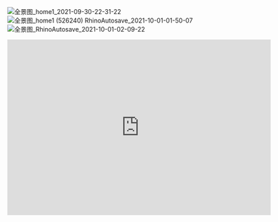 ![全景图_home1_2021-09-30-22-31-22](https://user-images.githubusercontent.com/90567603/135476949-998ef24b-34d4-47d3-a5c3-cb2da0209488.jpg)
![全景图_home1 (526240) RhinoAutosave_2021-10-01-01-50-07](https://user-images.githubusercontent.com/90567603/135509581-595bfa67-2362-463c-8e66-a15ebcc1b4e5.jpg)
![全景图_RhinoAutosave_2021-10-01-02-09-22](https://user-images.githubusercontent.com/90567603/135509658-99dfe5dc-0dc7-426c-8a90-5e4edccfeba5.jpg)


<iframe width="600" height="400" allowfullscreen style="border-style:none;" src="https://cdn.pannellum.org/2.5/pannellum.htm#panorama=https%3A//i.loli.net/2021/10/01/UGdbWzmgp94oA1v.jpg&title=Growing%20home%20-inside&author=vickey&autoLoad=true"></iframe>
